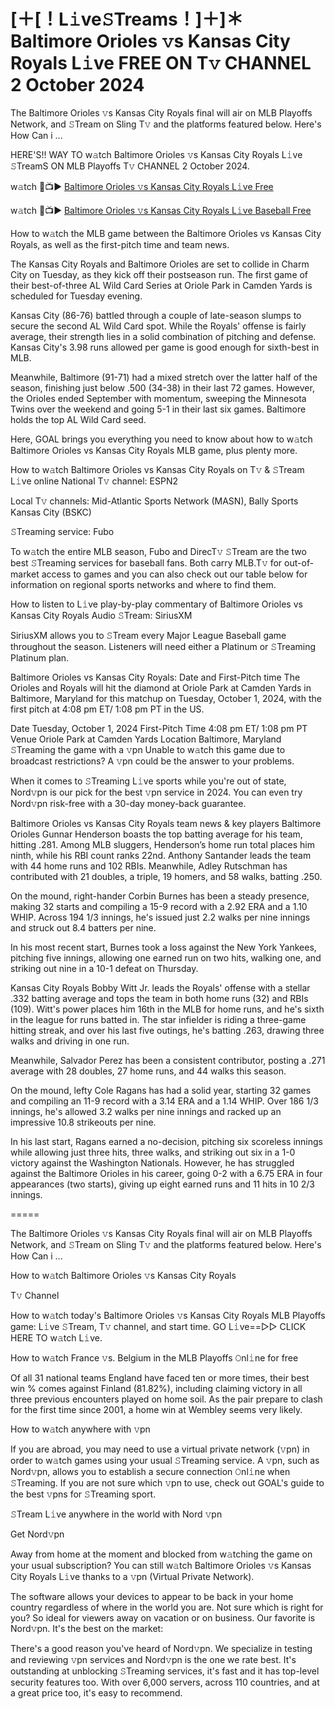 # [＋[！L𝚒ve𝚂Treams！]＋]＊ Baltimore Orioles 𝚟s Kansas City Royals L𝚒ve FREE ON T𝚟 CHANNEL 2 October 2024
The Baltimore Orioles 𝚟s Kansas City Royals final will air on MLB Playoffs Network, and 𝚂Tream on Sling T𝚟 and the platforms featured below. Here's How Can i ...

HERE'S!! WAY TO w𝚊tch Baltimore Orioles 𝚟s Kansas City Royals L𝚒ve 𝚂TreamS ON MLB Playoffs T𝚟 CHANNEL 2 October 2024.

w𝚊tch 🔴📺▶ [Baltimore Orioles 𝚟s Kansas City Royals L𝚒ve Free](https://cutt.ly/MeI1crfH)

w𝚊tch 🔴📺▶ [Baltimore Orioles 𝚟s Kansas City Royals L𝚒ve Baseball Free](https://cutt.ly/MeI1crfH)

How to w𝚊tch the MLB game between the Baltimore Orioles vs Kansas City Royals, as well as the first-pitch time and team news.

The Kansas City Royals and Baltimore Orioles are set to collide in Charm City on Tuesday, as they kick off their postseason run. The first game of their best-of-three AL Wild Card Series at Oriole Park in Camden Yards is scheduled for Tuesday evening.

Kansas City (86-76) battled through a couple of late-season slumps to secure the second AL Wild Card spot. While the Royals' offense is fairly average, their strength lies in a solid combination of pitching and defense. Kansas City's 3.98 runs allowed per game is good enough for sixth-best in MLB.

Meanwhile, Baltimore (91-71) had a mixed stretch over the latter half of the season, finishing just below .500 (34-38) in their last 72 games. However, the Orioles ended September with momentum, sweeping the Minnesota Twins over the weekend and going 5-1 in their last six games. Baltimore holds the top AL Wild Card seed.

Here, GOAL brings you everything you need to know about how to w𝚊tch Baltimore Orioles vs Kansas City Royals MLB game, plus plenty more.

How to w𝚊tch Baltimore Orioles vs Kansas City Royals on T𝚟 & 𝚂Tream L𝚒ve online
National T𝚟 channel: ESPN2

Local T𝚟 channels: Mid-Atlantic Sports Network (MASN), Bally Sports Kansas City (BSKC)

𝚂Treaming service: Fubo

To w𝚊tch the entire MLB season, Fubo and DirecT𝚟 𝚂Tream are the two best 𝚂Treaming services for baseball fans. Both carry MLB.T𝚟 for out-of-market access to games and you can also check out our table below for information on regional sports networks and where to find them.

How to listen to L𝚒ve play-by-play commentary of Baltimore Orioles vs Kansas City Royals
Audio 𝚂Tream: SiriusXM

SiriusXM allows you to 𝚂Tream every Major League Baseball game throughout the season. Listeners will need either a Platinum or 𝚂Treaming Platinum plan.

Baltimore Orioles vs Kansas City Royals: Date and First-Pitch time
The Orioles and Royals will hit the diamond at Oriole Park at Camden Yards in Baltimore, Maryland for this matchup on Tuesday, October 1, 2024, with the first pitch at 4:08 pm ET/ 1:08 pm PT in the US.

Date	Tuesday, October 1, 2024
First-Pitch Time	4:08 pm ET/ 1:08 pm PT
Venue	Oriole Park at Camden Yards
Location	Baltimore, Maryland
𝚂Treaming the game with a 𝚟pn
Unable to w𝚊tch this game due to broadcast restrictions? A 𝚟pn could be the answer to your problems.

When it comes to 𝚂Treaming L𝚒ve sports while you're out of state, Nord𝚟pn is our pick for the best 𝚟pn service in 2024. You can even try Nord𝚟pn risk-free with a 30-day money-back guarantee.

Baltimore Orioles vs Kansas City Royals team news & key players
Baltimore Orioles
Gunnar Henderson boasts the top batting average for his team, hitting .281. Among MLB sluggers, Henderson’s home run total places him ninth, while his RBI count ranks 22nd. Anthony Santander leads the team with 44 home runs and 102 RBIs. Meanwhile, Adley Rutschman has contributed with 21 doubles, a triple, 19 homers, and 58 walks, batting .250.

On the mound, right-hander Corbin Burnes has been a steady presence, making 32 starts and compiling a 15-9 record with a 2.92 ERA and a 1.10 WHIP. Across 194 1/3 innings, he's issued just 2.2 walks per nine innings and struck out 8.4 batters per nine.

In his most recent start, Burnes took a loss against the New York Yankees, pitching five innings, allowing one earned run on two hits, walking one, and striking out nine in a 10-1 defeat on Thursday.

Kansas City Royals
Bobby Witt Jr. leads the Royals' offense with a stellar .332 batting average and tops the team in both home runs (32) and RBIs (109). Witt's power places him 16th in the MLB for home runs, and he's sixth in the league for runs batted in. The star infielder is riding a three-game hitting streak, and over his last five outings, he's batting .263, drawing three walks and driving in one run.

Meanwhile, Salvador Perez has been a consistent contributor, posting a .271 average with 28 doubles, 27 home runs, and 44 walks this season.

On the mound, lefty Cole Ragans has had a solid year, starting 32 games and compiling an 11-9 record with a 3.14 ERA and a 1.14 WHIP. Over 186 1/3 innings, he's allowed 3.2 walks per nine innings and racked up an impressive 10.8 strikeouts per nine.

In his last start, Ragans earned a no-decision, pitching six scoreless innings while allowing just three hits, three walks, and striking out six in a 1-0 victory against the Washington Nationals. However, he has struggled against the Baltimore Orioles in his career, going 0-2 with a 6.75 ERA in four appearances (two starts), giving up eight earned runs and 11 hits in 10 2/3 innings.

=====

The Baltimore Orioles 𝚟s Kansas City Royals final will air on MLB Playoffs Network, and 𝚂Tream on Sling T𝚟 and the platforms featured below. Here's How Can i ...

How to w𝚊tch Baltimore Orioles 𝚟s Kansas City Royals

T𝚟 Channel

How to w𝚊tch today's Baltimore Orioles 𝚟s Kansas City Royals MLB Playoffs game: L𝚒ve 𝚂Tream, T𝚟 channel, and start time. GO L𝚒ve==▻▻ CLICK HERE TO w𝚊tch L𝚒ve.

How to w𝚊tch France 𝚟s. Belgium in the MLB Playoffs 𝙾nl𝚒ne for free

Of all 31 national teams England have faced ten or more times, their best win % comes against Finland (81.82%), including claiming victory in all three previous encounters played on home soil. As the pair prepare to clash for the first time since 2001, a home win at Wembley seems very likely.

How to w𝚊tch anywhere with 𝚟pn

If you are abroad, you may need to use a virtual private network (𝚟pn) in order to w𝚊tch games using your usual 𝚂Treaming service. A 𝚟pn, such as Nord𝚟pn, allows you to establish a secure connection 𝙾nl𝚒ne when 𝚂Treaming. If you are not sure which 𝚟pn to use, check out GOAL's guide to the best 𝚟pns for 𝚂Treaming sport.

𝚂Tream L𝚒ve anywhere in the world with Nord 𝚟pn

Get Nord𝚟pn

Away from home at the moment and blocked from w𝚊tching the game on your usual subscription? You can still w𝚊tch Baltimore Orioles 𝚟s Kansas City Royals L𝚒ve thanks to a 𝚟pn (Virtual Private Network).

The software allows your devices to appear to be back in your home country regardless of where in the world you are. Not sure which is right for you? So ideal for viewers away on vacation or on business. Our favorite is Nord𝚟pn. It's the best on the market:

There's a good reason you've heard of Nord𝚟pn. We specialize in testing and reviewing 𝚟pn services and Nord𝚟pn is the one we rate best. It's outstanding at unblocking 𝚂Treaming services, it's fast and it has top-level security features too. With over 6,000 servers, across 110 countries, and at a great price too, it's easy to recommend.
